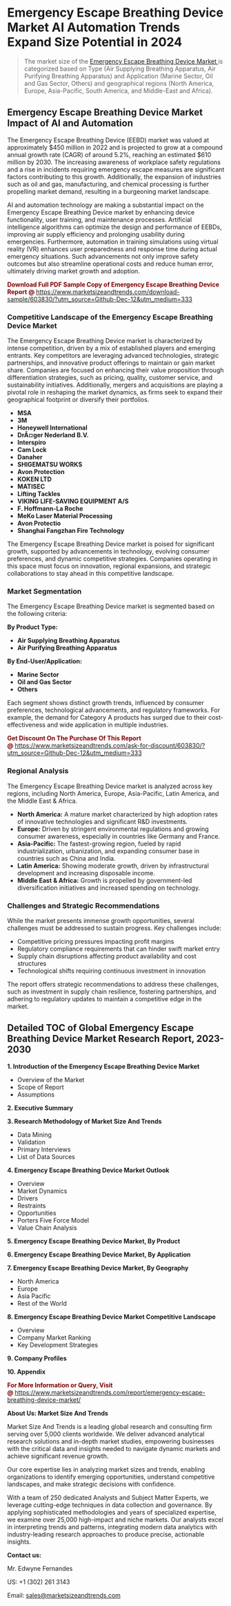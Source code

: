 <H1> Emergency Escape Breathing Device Market AI Automation Trends Expand Size Potential in 2024</H1><blockquote><p>The market size of the <a href="https://www.marketsizeandtrends.com/download-sample/603830/?utm_source=Github-Dec-12&amp;utm_medium=333" target="_blank">Emergency Escape Breathing Device Market </a>is categorized based on Type (Air Supplying Breathing Apparatus, Air Purifying Breathing Apparatus) and Application (Marine Sector, Oil and Gas Sector, Others) and geographical regions (North America, Europe, Asia-Pacific, South America, and Middle-East and Africa).</p></blockquote><p><h2>Emergency Escape Breathing Device Market Impact of AI and Automation</h2><p>The Emergency Escape Breathing Device (EEBD) market was valued at approximately $450 million in 2022 and is projected to grow at a compound annual growth rate (CAGR) of around 5.2%, reaching an estimated $610 million by 2030. The increasing awareness of workplace safety regulations and a rise in incidents requiring emergency escape measures are significant factors contributing to this growth. Additionally, the expansion of industries such as oil and gas, manufacturing, and chemical processing is further propelling market demand, resulting in a burgeoning market landscape.</p><p>AI and automation technology are making a substantial impact on the Emergency Escape Breathing Device market by enhancing device functionality, user training, and maintenance processes. Artificial intelligence algorithms can optimize the design and performance of EEBDs, improving air supply efficiency and prolonging usability during emergencies. Furthermore, automation in training simulations using virtual reality (VR) enhances user preparedness and response time during actual emergency situations. Such advancements not only improve safety outcomes but also streamline operational costs and reduce human error, ultimately driving market growth and adoption.</p></p><p><strong><span style="color: #800000;">Download Full PDF Sample Copy of Emergency Escape Breathing Device Report @</span>&nbsp;</strong><a href="https://www.marketsizeandtrends.com/download-sample/603830/?utm_source=Github-Dec-12&amp;utm_medium=333">https://www.marketsizeandtrends.com/download-sample/603830/?utm_source=Github-Dec-12&amp;utm_medium=333</a></p><h3>Competitive Landscape of the Emergency Escape Breathing Device Market</h3><p>The Emergency Escape Breathing Device market is characterized by intense competition, driven by a mix of established players and emerging entrants. Key competitors are leveraging advanced technologies, strategic partnerships, and innovative product offerings to maintain or gain market share. Companies are focused on enhancing their value proposition through differentiation strategies, such as pricing, quality, customer service, and sustainability initiatives. Additionally, mergers and acquisitions are playing a pivotal role in reshaping the market dynamics, as firms seek to expand their geographical footprint or diversify their portfolios.</p><p><strong><p><ul><li>MSA </li><li> 3M </li><li> Honeywell International </li><li> DrÃ¤ger Nederland B.V. </li><li> Interspiro </li><li> Cam Lock </li><li> Danaher </li><li> SHIGEMATSU WORKS </li><li> Avon Protection </li><li> KOKEN LTD </li><li> MATISEC </li><li> Lifting Tackles </li><li> VIKING LIFE-SAVING EQUIPMENT A/S </li><li> F. Hoffmann-La Roche </li><li> MeKo Laser Material Processing </li><li> Avon Protectio </li><li> Shanghai Fangzhan Fire Technology</p></li></ul></p></strong></p><p>The Emergency Escape Breathing Device market is poised for significant growth, supported by advancements in technology, evolving consumer preferences, and dynamic competitive strategies. Companies operating in this space must focus on innovation, regional expansions, and strategic collaborations to stay ahead in this competitive landscape.</p><h3>Market Segmentation</h3><p>The Emergency Escape Breathing Device market is segmented based on the following criteria:</p><p><strong>By Product Type:</strong></p><p><strong><p><ul><li>Air Supplying Breathing Apparatus </li><li> Air Purifying Breathing Apparatus</p></li></ul></p></strong></p><p><strong>By End-User/Application:</strong></p><p><strong><p><ul><li>Marine Sector </li><li> Oil and Gas Sector </li><li> Others</p></li></ul></p></strong></p><p>Each segment shows distinct growth trends, influenced by consumer preferences, technological advancements, and regulatory frameworks. For example, the demand for Category A products has surged due to their cost-effectiveness and wide application in multiple industries.</p><p><strong><span style="color: #800000;">Get Discount On The Purchase Of This Report @&nbsp;</span></strong><a href="https://www.marketsizeandtrends.com/ask-for-discount/603830/?utm_source=Github-Dec-12&amp;utm_medium=333">https://www.marketsizeandtrends.com/ask-for-discount/603830/?utm_source=Github-Dec-12&amp;utm_medium=333</a></p><h3>Regional Analysis</h3><p>The Emergency Escape Breathing Device market is analyzed across key regions, including North America, Europe, Asia-Pacific, Latin America, and the Middle East &amp; Africa.</p><ul><li><strong>North America:</strong> A mature market characterized by high adoption rates of innovative technologies and significant R&amp;D investments.</li><li><strong>Europe:</strong> Driven by stringent environmental regulations and growing consumer awareness, especially in countries like Germany and France.</li><li><strong>Asia-Pacific:</strong> The fastest-growing region, fueled by rapid industrialization, urbanization, and expanding consumer base in countries such as China and India.</li><li><strong>Latin America:</strong> Showing moderate growth, driven by infrastructural development and increasing disposable income.</li><li><strong>Middle East &amp; Africa:</strong> Growth is propelled by government-led diversification initiatives and increased spending on technology.</li></ul><h3>Challenges and Strategic Recommendations</h3><p>While the market presents immense growth opportunities, several challenges must be addressed to sustain progress. Key challenges include:</p><ul><li>Competitive pricing pressures impacting profit margins</li><li>Regulatory compliance requirements that can hinder swift market entry</li><li>Supply chain disruptions affecting product availability and cost structures</li><li>Technological shifts requiring continuous investment in innovation</li></ul><p>The report offers strategic recommendations to address these challenges, such as investment in supply chain resilience, fostering partnerships, and adhering to regulatory updates to maintain a competitive edge in the market.</p><h2>Detailed TOC of Global Emergency Escape Breathing Device Market Research Report, 2023-2030</h2><p><strong>1. Introduction of the Emergency Escape Breathing Device Market</strong></p><ul><li>Overview of the Market</li><li>Scope of Report</li><li>Assumptions&nbsp;</li></ul><p><strong>2. Executive Summary</strong></p><p><strong>3. Research Methodology of <strong>Market Size And Trends</strong></strong></p><ul><li>Data Mining</li><li>Validation</li><li>Primary Interviews</li><li>List of Data Sources&nbsp;</li></ul><p><strong>4. Emergency Escape Breathing Device Market Outlook</strong></p><ul><li>Overview</li><li>Market Dynamics</li><li>Drivers</li><li>Restraints</li><li>Opportunities</li><li>Porters Five Force Model</li><li>Value Chain Analysis&nbsp;</li></ul><p><strong>5. Emergency Escape Breathing Device Market, By Product</strong></p><p><strong>6. Emergency Escape Breathing Device Market, By Application</strong></p><p><strong>7. Emergency Escape Breathing Device Market, By Geography</strong></p><ul><li>North America</li><li>Europe</li><li>Asia Pacific</li><li>Rest of the World&nbsp;</li></ul><p><strong>8. Emergency Escape Breathing Device Market Competitive Landscape</strong></p><ul><li>Overview</li><li>Company Market Ranking</li><li>Key Development Strategies&nbsp;</li></ul><p><strong>9. Company Profiles</strong></p><p><strong>10. Appendix</strong></p><p><strong><span style="color: #800000;">For More Information or Query, Visit @&nbsp;</span></strong><a href="https://www.marketsizeandtrends.com/report/emergency-escape-breathing-device-market/">https://www.marketsizeandtrends.com/report/emergency-escape-breathing-device-market/</a></p><p></p><p><strong>About Us:&nbsp;Market Size And Trends</strong></p><p>Market Size And Trends&nbsp;is a leading global research and consulting firm serving over 5,000 clients worldwide. We deliver advanced analytical research solutions and in-depth market studies, empowering businesses with the critical data and insights needed to navigate dynamic markets and achieve significant revenue growth.</p><p>Our core expertise lies in analyzing market sizes and trends, enabling organizations to identify emerging opportunities, understand competitive landscapes, and make strategic decisions with confidence.</p><p>With a team of 250 dedicated Analysts and Subject Matter Experts, we leverage cutting-edge techniques in data collection and governance. By applying sophisticated methodologies and years of specialized expertise, we examine over 25,000 high-impact and niche markets. Our analysts excel in interpreting trends and patterns, integrating modern data analytics with industry-leading research approaches to produce precise, actionable insights.</p><p><strong>Contact us:</strong></p><p>Mr. Edwyne Fernandes</p><p>US: +1 (302) 261 3143</p><p>Email: <a href="mailto:sales@marketsizeandtrends.com">sales@marketsizeandtrends.com</a>&nbsp;</p>
